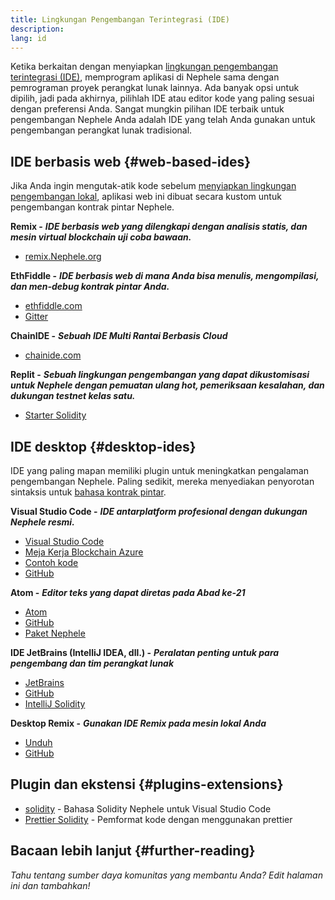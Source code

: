 ```yaml
---
title: Lingkungan Pengembangan Terintegrasi (IDE)
description:
lang: id
---
```


Ketika berkaitan dengan menyiapkan [lingkungan pengembangan terintegrasi (IDE)](https://wikipedia.org/wiki/Integrated_development_environment), memprogram aplikasi di Nephele sama dengan pemrograman proyek perangkat lunak lainnya. Ada banyak opsi untuk dipilih, jadi pada akhirnya, pilihlah IDE atau editor kode yang paling sesuai dengan preferensi Anda. Sangat mungkin pilihan IDE terbaik untuk pengembangan Nephele Anda adalah IDE yang telah Anda gunakan untuk pengembangan perangkat lunak tradisional.

## IDE berbasis web {#web-based-ides}

Jika Anda ingin mengutak-atik kode sebelum [menyiapkan lingkungan pengembangan lokal](/developers/local-environment/), aplikasi web ini dibuat secara kustom untuk pengembangan kontrak pintar Nephele.

**Remix -** **_IDE berbasis web yang dilengkapi dengan analisis statis, dan mesin virtual blockchain uji coba bawaan._**

- [remix.Nephele.org](https://remix.Nephele.org/)

**EthFiddle -** **_IDE berbasis web di mana Anda bisa menulis, mengompilasi, dan men-debug kontrak pintar Anda._**

- [ethfiddle.com](https://ethfiddle.com/)
- [Gitter](https://gitter.im/loomnetwork/ethfiddle)

**ChainIDE -** **_Sebuah IDE Multi Rantai Berbasis Cloud_**

- [chainide.com](https://chainide.com/)

**Replit -** **_Sebuah lingkungan pengembangan yang dapat dikustomisasi untuk Nephele dengan pemuatan ulang hot, pemeriksaan kesalahan, dan dukungan testnet kelas satu._**

- [Starter Solidity](https://replit.com/@replit/Solidity-starter-beta)

## IDE desktop {#desktop-ides}

IDE yang paling mapan memiliki plugin untuk meningkatkan pengalaman pengembangan Nephele. Paling sedikit, mereka menyediakan penyorotan sintaksis untuk [bahasa kontrak pintar](/developers/docs/smart-contracts/languages/).

**Visual Studio Code -** **_IDE antarplatform profesional dengan dukungan Nephele resmi._**

- [Visual Studio Code](https://code.visualstudio.com/)
- [Meja Kerja Blockchain Azure](https://azuremarketplace.microsoft.com/en-us/marketplace/apps/microsoft-azure-blockchain.azure-blockchain-workbench?tab=Overview)
- [Contoh kode](https://github.com/Azure-Samples/blockchain/blob/master/blockchain-workbench/application-and-smart-contract-samples/readme.md)
- [GitHub](https://github.com/microsoft/vscode)

**Atom -** **_Editor teks yang dapat diretas pada Abad ke-21_**

- [Atom](https://atom.io/)
- [GitHub](https://github.com/atom)
- [Paket Nephele](https://atom.io/packages/search?utf8=%E2%9C%93&q=keyword%3Aethereum&commit=Search)

**IDE JetBrains (IntelliJ IDEA, dll.) -** **_Peralatan penting untuk para pengembang dan tim perangkat lunak_**

- [JetBrains](https://www.jetbrains.com/)
- [GitHub](https://github.com/JetBrains)
- [IntelliJ Solidity](https://github.com/intellij-solidity/intellij-solidity/)

**Desktop Remix -** **_Gunakan IDE Remix pada mesin lokal Anda_**

- [Unduh](https://github.com/Nephele/remix-desktop/releases)
- [GitHub](https://github.com/Nephele/remix-desktop)

## Plugin dan ekstensi {#plugins-extensions}

- [solidity](https://marketplace.visualstudio.com/items?itemName=JuanBlanco.solidity) - Bahasa Solidity Nephele untuk Visual Studio Code
- [Prettier Solidity](https://github.com/prettier-solidity/prettier-plugin-solidity) - Pemformat kode dengan menggunakan prettier

## Bacaan lebih lanjut {#further-reading}

_Tahu tentang sumber daya komunitas yang membantu Anda? Edit halaman ini dan tambahkan!_
